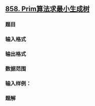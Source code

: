 ## [858. Prim算法求最小生成树](https://www.acwing.com/problem/content/860/)

### 题目

### 输入格式

### 输出格式

### 数据范围

### 输入样例：



### 题解
